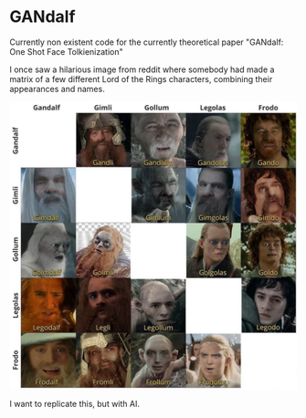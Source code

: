 # GANdalf
Currently non existent code for the currently theoretical paper "GANdalf: One Shot Face Tolkienization" 


I once saw a hilarious image from reddit where somebody had made a matrix of a few different Lord of the Rings characters, combining their appearances and names.

![Figure 1: The Inspiration](content/Figure1_Inspiration.jpg "The Inspiration")

I want to replicate this, but with AI.
